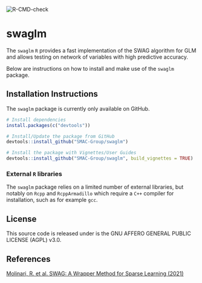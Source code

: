 ![R-CMD-check](https://github.com/SMAC-Group/swaglm/actions/workflows/R-CMD-check.yaml/badge.svg)

# swaglm

The `swaglm` `R` provides a fast implementation of the SWAG algorithm for GLM and allows testing on network of variables with high predictive accuracy.

Below are instructions on how to install and make use of the `swaglm` package.

## Installation Instructions

The `swaglm` package is currently only available on  GitHub.

``` r
# Install dependencies
install.packages(c("devtools"))

# Install/Update the package from GitHub
devtools::install_github("SMAC-Group/swaglm")

# Install the package with Vignettes/User Guides 
devtools::install_github("SMAC-Group/swaglm", build_vignettes = TRUE)
```


### External `R` libraries

The `swaglm` package relies on a limited number of external libraries, but notably on `Rcpp` and `RcppArmadillo` which require a `C++` compiler for installation, such as for example `gcc`.


## License

This source code is released under is the GNU AFFERO GENERAL PUBLIC LICENSE (AGPL) v3.0. 

## References
[Molinari, R. et al. SWAG: A Wrapper Method for Sparse Learning (2021) ](https://arxiv.org/abs/2006.12837)


